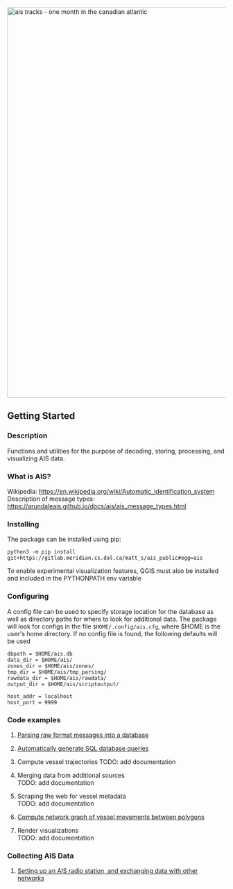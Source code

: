 <img src="https://gitlab.meridian.cs.dal.ca/matt_s/ais_public/-/raw/master/tests/output/scriptoutput.png" alt="ais tracks - one month in the canadian atlantic" width="900"/>

## Getting Started

### Description  
Functions and utilities for the purpose of decoding, storing, processing, and visualizing AIS data. 


### What is AIS?
Wikipedia: https://en.wikipedia.org/wiki/Automatic_identification_system  
Description of message types: https://arundaleais.github.io/docs/ais/ais_message_types.html
  
  
  
### Installing

The package can be installed using pip:
  ```
  python3 -m pip install git+https://gitlab.meridian.cs.dal.ca/matt_s/ais_public#egg=ais
  ```

To enable experimental visualization features, QGIS must also be installed and included in the PYTHONPATH env variable


### Configuring

A config file can be used to specify storage location for the database as well as directory paths for where to look for additional data.
The package will look for configs in the file `$HOME/.config/ais.cfg`, where $HOME is the user's home directory.
If no config file is found, the following defaults will be used
```
dbpath = $HOME/ais.db
data_dir = $HOME/ais/             
zones_dir = $HOME/ais/zones/
tmp_dir = $HOME/ais/tmp_parsing/
rawdata_dir = $HOME/ais/rawdata/
output_dir = $HOME/ais/scriptoutput/

host_addr = localhost
host_port = 9999
```

### Code examples

1. [Parsing raw format messages into a database](examples/example01_create_db_from_rawmsgs.py)

2. [Automatically generate SQL database queries](examples/example02_query_the_database.py)

3. Compute vessel trajectories 
  TODO: add documentation

4. Merging data from additional sources  
  TODO: add documentation

5. Scraping the web for vessel metadata  
  TODO: add documentation

6. [Compute network graph of vessel movements between polygons](examples/example04_network_graph.py)

7. Render visualizations  
  TODO: add documentation

### Collecting AIS Data

1. [Setting up an AIS radio station, and exchanging data with other networks](docs/AIS_base_station.md)



